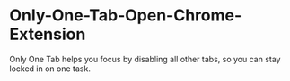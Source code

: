 # Only-One-Tab-Open-Chrome-Extension
Only One Tab helps you focus by disabling all other tabs, so you can stay locked in on one task.
